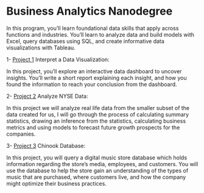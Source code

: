 # Business Analytics Nanodegree 

In this program, you’ll learn foundational data skills that apply across functions and industries. You’ll learn to analyze data and build models with Excel, query databases using SQL, and create informative data visualizations with Tableau.

1- [Project 1](https://github.com/shahadNa1/Business-Analytics-Nanodegree-Program/tree/main/Project%201) Interpret a Data Visualization:

In this project, you’ll explore an interactive data dashboard to uncover insights. You’ll write a short report explaining each insight, and how you found the information to reach your conclusion from the dashboard.

2- [Project 2](https://github.com/shahadNa1/Business-Analytics-Nanodegree-Program/tree/main/Project%202) Analyze NYSE Data:

In this project we will analyze real life data from the smaller subset of the data created for us, I will go through the process of calculating summary statistics, drawing an inference from the statistics, calculating business metrics and using models to forecast future growth prospects for the companies.

3- [Project 3](https://github.com/shahadNa1/Business-Analytics-Nanodegree-Program/tree/main/Project%203) Chinook Database:

In this project, you will query a digital music store database which holds information regarding the store’s media, employees, and customers. You will use the database to help the store gain an understanding of the types of music that are purchased, where customers live, and how the company might optimize their business practices.
